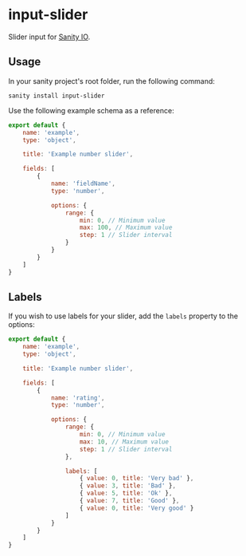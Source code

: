 # input-slider
Slider input for [Sanity IO](https://sanity.io).

## Usage
In your sanity project's root folder, run the following command:
```shell
sanity install input-slider
```

Use the following example schema as a reference:
```js
export default {
    name: 'example',
    type: 'object',

    title: 'Example number slider',

    fields: [
        {
            name: 'fieldName',
            type: 'number',

            options: {
                range: {
                    min: 0, // Minimum value
                    max: 100, // Maximum value
                    step: 1 // Slider interval
                }
            }
        }
    ]
}
```

## Labels
If you wish to use labels for your slider, 
add the `labels` property to the options:
```js
export default {
    name: 'example',
    type: 'object',

    title: 'Example number slider',

    fields: [
        {
            name: 'rating',
            type: 'number',

            options: {
                range: {
                    min: 0, // Minimum value
                    max: 10, // Maximum value
                    step: 1 // Slider interval
                },

                labels: [
                    { value: 0, title: 'Very bad' },
                    { value: 3, title: 'Bad' },
                    { value: 5, title: 'Ok' },
                    { value: 7, title: 'Good' },
                    { value: 0, title: 'Very good' }
                ]
            }
        }
    ]
}
